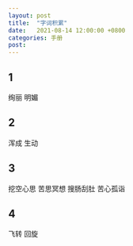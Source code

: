 ```yaml
---
layout: post
title:  "字词积累"
date:   2021-08-14 12:00:00 +0800
categories: 手册
post: 
---
```

## 1
绚丽 明媚

## 2
浑成 生动

## 3
挖空心思 苦思冥想 搜肠刮肚 苦心孤诣

## 4
飞转 回旋